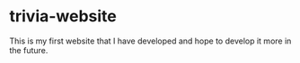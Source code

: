 # trivia-website
This is my first website that I have developed and hope to develop it more in the future.
